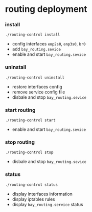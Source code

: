 # routing deployment

### install

```
./routing-control install
```

* config interfaces `enp2s0`, `enp3s0`, `br0`
* add `bay_routing.sevice` 
* enable and start `bay_routing.sevice`

### uninstall

```
./routing-control uninstall
```

* restore interfaces config
* remove service config file
* disbale and stop `bay_routing.sevice`

### start routing

```
./routing-control start
```

* enable and start `bay_routing.sevice`

### stop routing
```
./routing-control stop
```

* disbale and stop `bay_routing.sevice`

### status
```
./routing-control status
```

* display interfaces information
* display iptables rules
* display `bay_routing.service` status
